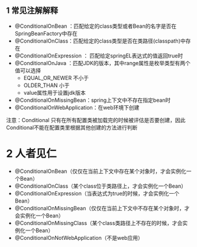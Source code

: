 ## 1 常见注解解释　　

- @ConditionalOnBean ：匹配给定的class类型或者Bean的名字是否在SpringBeanFactory中存在
- @ConditionalOnClass：匹配给定的class类型是否在类路径(classpath)中存在
- @ConditionalOnExpression ： 匹配给定springEL表达式的值返回true时
- @ConditionalOnJava ：匹配JDK的版本，其中range属性是枚举类型有两个值可以选择 
    - EQUAL_OR_NEWER 不小于
    - OLDER_THAN 小于
    - value属性用于设置jdk版本
- @ConditionalOnMissingBean：spring上下文中不存在指定bean时
- @ConditionalOnWebApplication：在web环境下创建

注意：Conditional 只有在所有配置类被加载完的时候被评估是否要创建，因此Conditional不能在配置类里根据其他创建的方法进行判断


# 2  人者见仁

- @ConditionalOnBean（仅仅在当前上下文中存在某个对象时，才会实例化一个Bean）
- @ConditionalOnClass（某个class位于类路径上，才会实例化一个Bean）
- @ConditionalOnExpression（当表达式为true的时候，才会实例化一个Bean）
- @ConditionalOnMissingBean（仅仅在当前上下文中不存在某个对象时，才会实例化一个Bean）
- @ConditionalOnMissingClass（某个class类路径上不存在的时候，才会实例化一个Bean）
- @ConditionalOnNotWebApplication（不是web应用）
